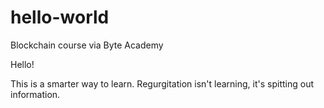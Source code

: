 # hello-world
Blockchain course via Byte Academy

Hello!

This is a smarter way to learn. Regurgitation isn't learning, it's spitting out information. 
